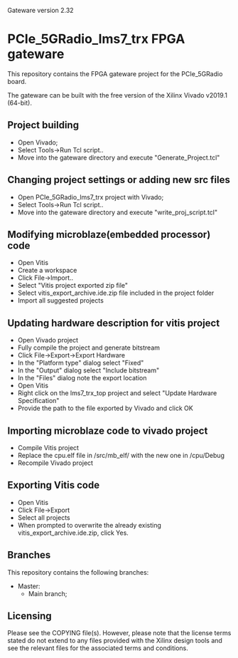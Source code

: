 Gateware version 2.32

# PCIe_5GRadio_lms7_trx FPGA gateware

This repository contains the FPGA gateware project for the PCIe_5GRadio board.

The gateware can be built with the free version of the Xilinx Vivado v2019.1 (64-bit).

## Project building

* Open Vivado;
* Select Tools->Run Tcl script.. 
* Move into the gateware directory and execute "Generate_Project.tcl"

## Changing project settings or adding new src files

* Open PCIe_5GRadio_lms7_trx project with Vivado;
* Select Tools->Run Tcl script.. 
* Move into the gateware directory and execute "write_proj_script.tcl"

## Modifying microblaze(embedded processor) code

* Open Vitis
* Create a workspace
* Click File->Import..
* Select "Vitis project exported zip file"
* Select vitis_export_archive.ide.zip file included in the project folder
* Import all suggested projects

## Updating hardware description for vitis project

* Open Vivado project
* Fully compile the project and generate bitstream
* Click File->Export->Export Hardware
* In the "Platform type" dialog select "Fixed"
* In the "Output" dialog select "Include bitstream"
* In the "Files" dialog note the export location
* Open Vitis
* Right click on the lms7_trx_top project and select "Update Hardware Specification"
* Provide the path to the file exported by Vivado and click OK

## Importing microblaze code to vivado project

* Compile Vitis project
* Replace the cpu.elf file in <repo dir>/src/mb_elf/ with the new one in <workspace dir>/cpu/Debug
* Recompile Vivado project

## Exporting Vitis code

* Open Vitis
* Click File->Export
* Select all projects
* When prompted to overwrite the already existing vitis_export_archive.ide.zip, click Yes.

## Branches

This repository contains the following branches:

* Master:
  * Main branch;

  
## Licensing

Please see the COPYING file(s). However, please note that the license terms stated do not extend to any files provided with the Xilinx design tools and see the relevant files for the associated terms and conditions.
